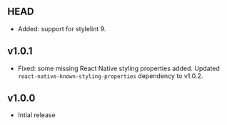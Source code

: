 ## HEAD

* Added: support for stylelint 9.

## v1.0.1

* Fixed: some missing React Native styling properties added. Updated `react-native-known-styling-properties` dependency to v1.0.2.

## v1.0.0

* Intial release
